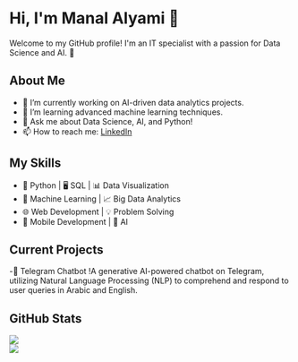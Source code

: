 # Hi, I'm Manal Alyami 👋

Welcome to my GitHub profile! I'm an IT specialist with a passion for Data Science and AI. 🚀  

## About Me  
- 🔭 I’m currently working on AI-driven data analytics projects.  
- 🌱 I’m learning advanced machine learning techniques.  
- 💬 Ask me about Data Science, AI, and Python!  
- 📫 How to reach me: [LinkedIn](https://www.linkedin.com/in/manal-alyami)  

## My Skills  
- 🐍 Python | 🖥️ SQL | 📊 Data Visualization  
- 🤖 Machine Learning | 📈 Big Data Analytics  
- 🌐 Web Development | 💡 Problem Solving  
- 📱 Mobile Development | 🧠 AI  

## Current Projects
-🤖 Telegram Chatbot
 !A generative AI-powered chatbot on Telegram, utilizing Natural Language Processing (NLP) to comprehend and respond to user queries in Arabic and English.
 
## GitHub Stats  
![](https://github-readme-stats.vercel.app/api?username=ManalAlyami7&show_icons=true&theme=radical)  
![](https://github-readme-stats.vercel.app/api/top-langs/?username=ManalAlyami7&layout=compact&theme=radical)  
